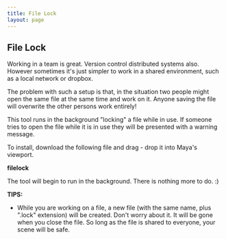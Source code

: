 ```yaml
---
title: File Lock
layout: page
---
```

## File Lock

Working in a team is great. Version control distributed systems also. However sometimes it's just simpler to work in a shared environment, such as a local network or dropbox.

The problem with such a setup is that, in the situation two people might open the same file at the same time and work on it. Anyone saving the file will overwrite the other persons work entirely!

This tool runs in the background "locking" a file while in use. If someone tries to open the file while it is in use they will be presented with a warning message.

To install, download the following file and drag - drop it into Maya's viewport.

__<download>filelock</download>__

The tool will begin to run in the background. There is nothing more to do. :)


__TIPS:__

* While you are working on a file, a new file (with the same name, plus ".lock" extension) will be created. Don't worry about it. It will be gone when you close the file. So long as the file is shared to everyone, your scene will be safe.
